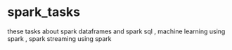# spark_tasks
these tasks about spark dataframes and spark sql  , machine learning using spark , spark streaming using spark
